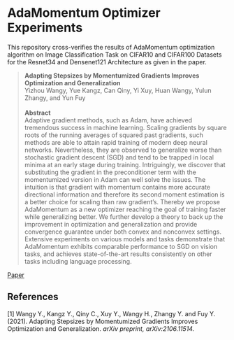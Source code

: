 # AdaMomentum Optimizer Experiments

This repository cross-verifies the results of AdaMomentum optimization algorithm on Image Classification Task on CIFAR10 and CIFAR100 Datasets for the Resnet34 and Densenet121 Architecture as given in the paper. 

> **Adapting Stepsizes by Momentumized Gradients Improves Optimization and Generalization** <br> Yizhou Wangy, Yue Kangz, Can Qiny, Yi Xuy,
Huan Wangy, Yulun Zhangy, and Yun Fuy <br> <br> **Abstract**  
Adaptive gradient methods, such as Adam, have achieved tremendous success in machine learning. Scaling gradients by square roots of the running averages of squared past gradients, such methods are able to attain rapid training of modern deep neural networks. Nevertheless, they are observed to generalize worse than stochastic gradient descent (SGD) and tend to be trapped in local minima at an early stage during training. Intriguingly, we discover that substituting the gradient in the preconditioner term with the momentumized version in Adam can well solve the issues. The intuition is that gradient with momentum contains more accurate directional information and therefore its second moment estimation is a better choice for scaling than raw gradient’s. Thereby we propose AdaMomentum as a new optimizer reaching the goal of training faster while generalizing better. We further develop a theory to back up the improvement in optimization and generalization and provide convergence guarantee under both convex and nonconvex settings. Extensive experiments on various models and tasks demonstrate that AdaMomentum exhibits comparable performance to SGD on vision tasks, and achieves state-of-the-art results consistently on other tasks including language processing.

[Paper](https://arxiv.org/abs/2106.11514)  

## References
[1] Wangy Y., Kangz Y., Qiny C., Xuy Y., Wangy H., Zhangy Y. and Fuy Y. (2021). Adapting Stepsizes by Momentumized Gradients Improves Optimization and Generalization. _arXiv preprint, arXiv:2106.11514._

